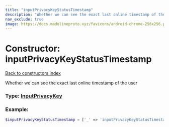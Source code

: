```yaml
---
title: "inputPrivacyKeyStatusTimestamp"
description: "Whether we can see the exact last online timestamp of the user"
nav_exclude: true
image: https://docs.madelineproto.xyz/favicons/android-chrome-256x256.png
---
```

# Constructor: inputPrivacyKeyStatusTimestamp  
[Back to constructors index](/API_docs/constructors/index.html)



Whether we can see the exact last online timestamp of the user




### Type: [InputPrivacyKey](/API_docs/types/InputPrivacyKey.html)


### Example:

```php
$inputPrivacyKeyStatusTimestamp = ['_' => 'inputPrivacyKeyStatusTimestamp'];
```  
